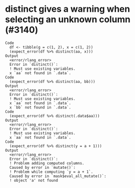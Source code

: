 # distinct gives a warning when selecting an unknown column (#3140)

    Code
      df <- tibble(g = c(1, 2), x = c(1, 2))
      (expect_error(df %>% distinct(aa, x)))
    Output
      <error/rlang_error>
      Error in `distinct()`:
      ! Must use existing variables.
      x `aa` not found in `.data`.
    Code
      (expect_error(df %>% distinct(aa, bb)))
    Output
      <error/rlang_error>
      Error in `distinct()`:
      ! Must use existing variables.
      x `aa` not found in `.data`.
      x `bb` not found in `.data`.
    Code
      (expect_error(df %>% distinct(.data$aa)))
    Output
      <error/rlang_error>
      Error in `distinct()`:
      ! Must use existing variables.
      x `aa` not found in `.data`.
    Code
      (expect_error(df %>% distinct(y = a + 1)))
    Output
      <error/rlang_error>
      Error in `distinct()`:
      ! Problem adding computed columns.
      Caused by error in `mutate()`:
      ! Problem while computing `y = a + 1`.
      Caused by error in `mask$eval_all_mutate()`:
      ! object 'a' not found

